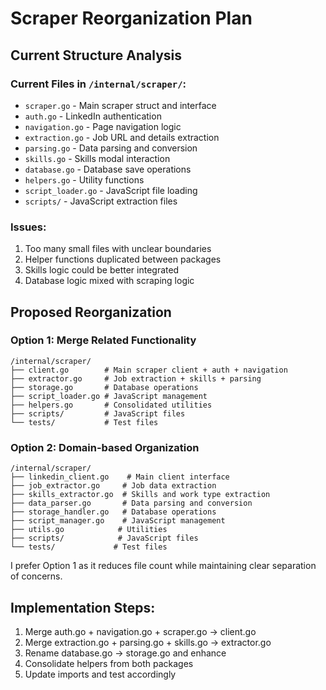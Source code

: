 # Scraper Reorganization Plan

## Current Structure Analysis

### Current Files in `/internal/scraper/`:
- `scraper.go` - Main scraper struct and interface
- `auth.go` - LinkedIn authentication
- `navigation.go` - Page navigation logic  
- `extraction.go` - Job URL and details extraction
- `parsing.go` - Data parsing and conversion
- `skills.go` - Skills modal interaction
- `database.go` - Database save operations
- `helpers.go` - Utility functions
- `script_loader.go` - JavaScript file loading
- `scripts/` - JavaScript extraction files

### Issues:
1. Too many small files with unclear boundaries
2. Helper functions duplicated between packages
3. Skills logic could be better integrated
4. Database logic mixed with scraping logic

## Proposed Reorganization

### Option 1: Merge Related Functionality
```
/internal/scraper/
├── client.go        # Main scraper client + auth + navigation
├── extractor.go     # Job extraction + skills + parsing  
├── storage.go       # Database operations
├── script_loader.go # JavaScript management
├── helpers.go       # Consolidated utilities
├── scripts/         # JavaScript files
└── tests/           # Test files
```

### Option 2: Domain-based Organization  
```
/internal/scraper/
├── linkedin_client.go    # Main client interface
├── job_extractor.go     # Job data extraction
├── skills_extractor.go  # Skills and work type extraction
├── data_parser.go       # Data parsing and conversion
├── storage_handler.go   # Database operations
├── script_manager.go    # JavaScript management
├── utils.go            # Utilities
├── scripts/            # JavaScript files
└── tests/             # Test files
```

I prefer Option 1 as it reduces file count while maintaining clear separation of concerns.

## Implementation Steps:
1. Merge auth.go + navigation.go + scraper.go → client.go
2. Merge extraction.go + parsing.go + skills.go → extractor.go  
3. Rename database.go → storage.go and enhance
4. Consolidate helpers from both packages
5. Update imports and test accordingly
